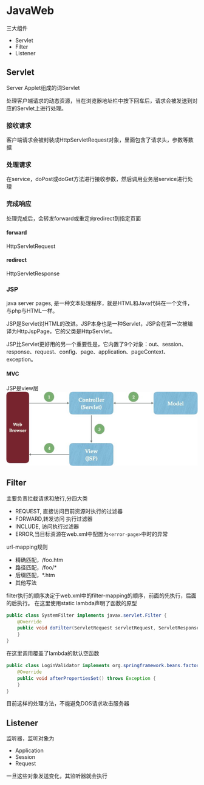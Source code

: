 # JavaWeb

三大组件

- Servlet
- Filter
- Listener

## Servlet

Server Applet组成的词Servlet

处理客户端请求的动态资源，当在浏览器地址栏中按下回车后，请求会被发送到对应的Servlet上进行处理。

### 接收请求

客户端请求会被封装成HttpServletRequest对象，里面包含了请求头，参数等数据

### 处理请求

在service，doPost或doGet方法进行接收参数，然后调用业务层service进行处理

### 完成响应

处理完成后，会转发forward或重定向redirect到指定页面

#### forward

HttpServletRequest

#### redirect

HttpServletResponse


### JSP

java server pages, 是一种文本处理程序，就是HTML和Java代码在一个文件，与php与HTML一样。

JSP是Servlet对HTML的改进。JSP本身也是一种Servlet，JSP会在第一次被编译为HttpJspPage，它的父类是HttpServlet。

JSP比Servlet更好用的另一个重要性是，它内置了9个对象：out、session、response、request、config、page、application、pageContext、exception。

#### MVC
JSP是view层
![](./images/java-web-mvc.jpg)



## Filter

主要负责拦截请求和放行,分四大类
- REQUEST, 直接访问目前资源时执行的过滤器
- FORWARD,转发访问 执行过滤器
- INCLUDE, 访问执行过滤器
- ERROR,当目标资源在web.xml中配置为`<error-page>`中时的异常

url-mapping规则

- 精确匹配，/foo.htm
- 路径匹配，/foo/*
- 后缀匹配，*.htm
- 其他写法

filter执行的顺序决定于web.xml中的filter-mapping的顺序，前面的先执行，后面的后执行。
在这里使用static lambda声明了函数的原型
```java 
public class SystemFilter implements javax.servlet.Filter {
	@Override
    public void doFilter(ServletRequest servletRequest, ServletResponse servletResponse, FilterChain filterChain){
	}
}
```
在这里调用覆盖了lambda的默认空函数
```java 
public class LoginValidator implements org.springframework.beans.factory.InitializingBean {
	@Override
    public void afterPropertiesSet() throws Exception {
	}
}
```
目前这样的处理方法，不能避免DOS请求攻击服务器

## Listener

监听器，监听对象为

- Application
- Session
- Request

一旦这些对象发送变化，其监听器就会执行


